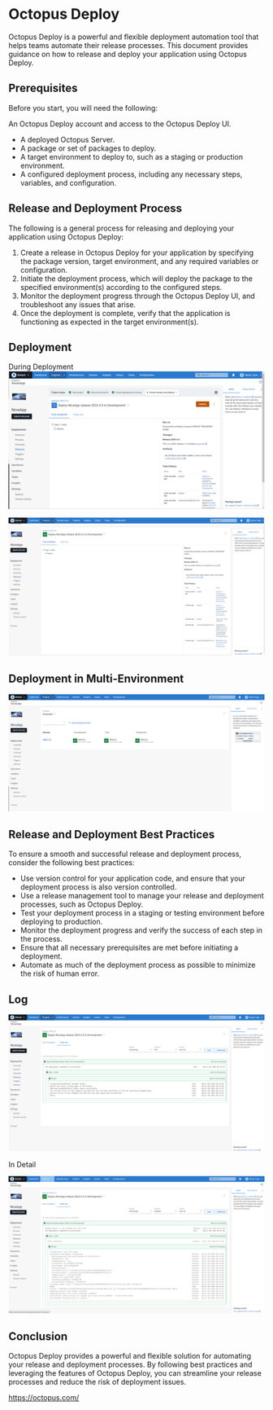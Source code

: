 # Octopus Deploy


Octopus Deploy is a powerful and flexible deployment automation tool that helps teams automate their release processes. This document provides guidance on how to release and deploy your application using Octopus Deploy.

## Prerequisites
Before you start, you will need the following:

An Octopus Deploy account and access to the Octopus Deploy UI.
+ A deployed Octopus Server.
+ A package or set of packages to deploy.
+ A target environment to deploy to, such as a staging or production environment.
+ A configured deployment process, including any necessary steps, variables, and configuration.

## Release and Deployment Process
The following is a general process for releasing and deploying your application using Octopus Deploy:

1. Create a release in Octopus Deploy for your application by specifying the package version, target environment, and any required variables or configuration.
2. Initiate the deployment process, which will deploy the package to the specified environment(s) according to the configured steps.
3. Monitor the deployment progress through the Octopus Deploy UI, and troubleshoot any issues that arise.
4. Once the deployment is complete, verify that the application is functioning as expected in the target environment(s).

## Deployment

 During Deployment
![Alt text](Media/1.png)


![Alt text](Media/2.png)

## Deployment in Multi-Environment

![Alt text](Media/3.png)

## Release and Deployment Best Practices
To ensure a smooth and successful release and deployment process, consider the following best practices:

+ Use version control for your application code, and ensure that your deployment process is also version controlled.
+ Use a release management tool to manage your release and deployment processes, such as Octopus Deploy.
+ Test your deployment process in a staging or testing environment before deploying to production.
+ Monitor the deployment progress and verify the success of each step in the process.
+ Ensure that all necessary prerequisites are met before initiating a deployment.
+ Automate as much of the deployment process as possible to minimize the risk of human error.

## Log

![Alt text](Media/Task%20Log.png)

In Detail

![Alt text](Media/T%20log%202.png)
## Conclusion
Octopus Deploy provides a powerful and flexible solution for automating your release and deployment processes. By following best practices and leveraging the features of Octopus Deploy, you can streamline your release processes and reduce the risk of deployment issues.

https://octopus.com/

